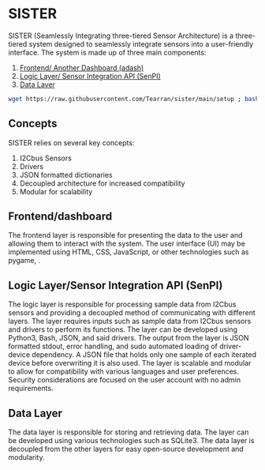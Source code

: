 # SISTER

SISTER (Seamlessly Integrating three-tiered Sensor Architecture) is a three-tiered system designed to seamlessly integrate sensors into a user-friendly interface. The system is made up of three main components:

1. [Frontend/ Another Dashboard (adash)](#front)
2. [Logic Layer/ Sensor Integration API (SenPI)](#senpi)
3. [Data Layer](#data)

```bash
wget https://raw.githubusercontent.com/Tearran/sister/main/setup ; bash ./setup
```
## Concepts

SISTER relies on several key concepts:

1. I2Cbus Sensors
2. Drivers
3. JSON formatted dictionaries
4. Decoupled architecture for increased compatibility
5. Modular for scalability

## Frontend/dashboard<a name="front"></a>

The frontend layer is responsible for presenting the data to the user and allowing them to interact with the system. The user interface (UI) may be implemented using HTML, CSS, JavaScript, or other technologies such as pygame, .

## Logic Layer/Sensor Integration API (SenPI) <a name="senpi"></a>

The logic layer is responsible for processing sample data from I2Cbus sensors and providing a decoupled method of communicating with different layers. The layer requires inputs such as sample data from I2Cbus sensors and drivers to perform its functions. The layer can be developed using Python3, Bash, JSON, and said drivers. The output from the layer is JSON formatted stdout, error handling, and sudo automated loading of driver-device dependency. A JSON file that holds only one sample of each iterated device before overwriting it is also used. The layer is scalable and modular to allow for compatibility with various languages and user preferences. Security considerations are focused on the user account with no admin requirements.

## Data Layer <a name="data"></a>

The data layer is responsible for storing and retrieving data. The layer can be developed using various technologies such as SQLite3. The data layer is decoupled from the other layers for easy open-source development and modularity.
